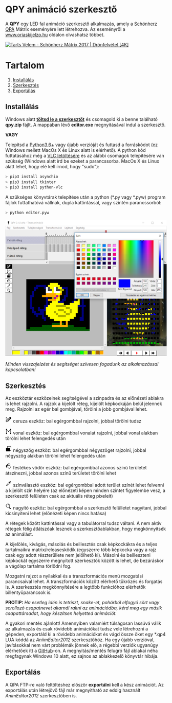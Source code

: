 # QPY animáció szerkesztő
A **QPY** egy LED fal animáció szerkesztő alkalmazás, amely a [Schönherz QPA](https://hu.wikipedia.org/wiki/Sch%C3%B6nherz_Qpa) Mátrix eseményére lett létrehozva. Az eseményről a www.oriaskijelzo.hu oldalon olvashatsz többet. 

[![Tarts Velem - Schönherz Mátrix 2017 | Drónfelvétel [4K]](http://img.youtube.com/vi/1sqLbh-WmbM/maxresdefault.jpg)](https://www.youtube.com/watch?v=1sqLbh-WmbM "Tarts Velem - Schönherz Mátrix 2017 | Drónfelvétel [4K]")

# Tartalom

1. [Installálás](#installálás)
2. [Szerkesztés](#szerkesztés)
3. [Exportálás](#exportálás)
	
## Installálás

Windows alatt **[töltsd le a szerkesztőt](https://github.com/sedthh/schonherz-matrix/archive/master.zip)** és csomagold ki a benne található **qpy.zip** fájlt. A mappában lévő **editor.exe** megnyitásával indul a szerkesztő.

**VAGY** 

Telepítsd a [Python3.6+](https://www.python.org/downloads/) vagy újabb verzióját és futtasd a forráskódot (ez Windows mellett MacOs X és Linux alatt is elérhető). A python kód futtatásához még a [VLC letöltésére](https://www.videolan.org/vlc/index.html) és az alábbi csomagok telepítésére van szükség (Windows alatt írd be ezeket a parancssorba. MacOs X és Linux alatt lehet, hogy elé kell írnod, hogy "sudo"):

```python
> pip3 install asynchio
> pip3 install tkinter
> pip3 install python-vlc
```
A szükséges könyvtárak telepítése után a python (\*.py vagy \*.pyw) program fájlok futtathatóvá vállnak, dupla kattintással, vagy szintén parancssorból:
```python
> python editor.pyw
```

![editor snapshot](images/editor.png)

*Minden visszajelzést és segítséget szívesen fogadunk az alkalmazással kapcsolatban!*

## Szerkesztés
Az eszköztár eszközeinek segítségével a színpadra és az előnézeti ablakra is lehet rajzolni. A rajzok a kijelölt réteg, kijelölt képkockáján belül jelennek meg. Rajzolni az egér bal gombjával, törölni a jobb gombjával lehet. 

![pencil tool](images/pencil.png) ceruza eszköz: bal egérgombbal rajzolni, jobbal törölni tudsz

![line tool](images/line.png) vonal eszköz: bal egérgombbal vonalat rajzolni, jobbal vonal alakban törölni lehet felengedés után

![rectangle tool](images/rectangle.png) négyszög eszköz: bal egérgombbal négyszöget rajzolni, jobbal négyszög alakban törölni lehet felengedés után

![fill tool](images/fill.png) festékes vödör eszköz: bal egérgombbal azonos színű területet átszínezni, jobbal azonos színű területet törölni lehet

![picker tool](images/picker.png) színválasztó eszköz: bal egérgombbal adott terület színét lehet felvenni a kijelölt szín helyére (az előnézeti képen minden szintet figyelembe vesz, a szerkesztő felületen csak az aktuális réteg pixeleit)

![zoom tool](images/zoom.png) nagyító eszköz: bal egérgombbal a szerkesztő felülletet nagyítani, jobbal kicsinyíteni lehet (előnézeti képen nincs hatása)

A rétegek között kattintással vagy a tabulátorral tudsz váltani. A nem aktív rétegek félig átlátszóak lesznek a szerkesztőablakban, hogy megkönnyítsék az animálást. 

A kijelölés, kivágás, másolás és beillesztés csak képkockákra és a teljes tartalmaikra matrix/releasesködik (egyszerre több képkocka vagy a rajz csak egy adott részterüllete nem jelölhető ki). Másolni és beilleszteni képkockát egyszerre megnyitott szerkesztők között is lehet, de bezáráskor a vágólap tartalma törlődni fog. 

Mozgatni rajzot a nyilakkal és a transzformációs menü mozgatási parancsaival lehet. A transzformációk között elérhető tükrözés és forgatás is. A szerkesztés megkönnyítésére a legtöbb funkcióhoz elérhetők billentyűparancsok is. 

**PROTIP:** *Ha esetleg idén is tetriszt, snake-et, pohárból elfogyó sört vagy scrollozó csapatnevet akarnál rakni az animációdba, kérd meg egy másik csapattársadat, hogy készítsen helyetted animációt.*

A gyakori mentés ajánlott! Amennyiben valamiért túlságosan lassúvá válik az alkalmazás és csak rövidebb animációkat tudsz vele létrehozni a gépeden, exportáld ki a rövidebb animációkat és vágd össze őket egy \*.qp4 LUA kóddá az *AniimEditor2012* szerkesztőhöz. Ha egy újabb verzióval, javításokkal nem várt problémák jönnek elő, a régebbi verziók ugyanúgy elérhetőek itt a [GitHub](https://github.com/sedthh/schonherz-matrix/releases)-on. A megnyitás/mentés felugró fájl ablakai néha megfagynak Windows 10 alatt, ez sajnos az ablakkezelő könyvtár hibája.

## Exportálás
A QPA FTP-re való feltöltéshez először **exportálni** kell a kész animációt. Az exportálás után létrejövő fájl már megnyitható az eddig használt *AnimEditor2012* szerkesztőben is. 